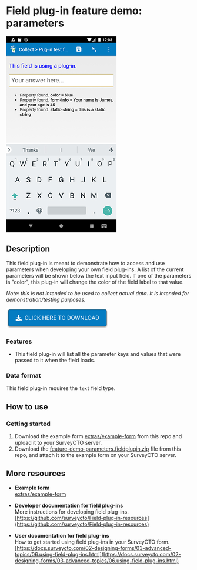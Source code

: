 # Field plug-in feature demo: parameters

![Screenshot](extras/feature-demo-parameters.jpg)

## Description

This field plug-in is meant to demonstrate how to access and use parameters when developing your own field plug-ins. A list of the current parameters will be shown below the text input field. If one of the parameters is "color", this plug-in will change the color of the field label to that value.

*Note: this is not intended to be used to collect actual data. It is intended for demonstration/testing purposes.*

[![Download now](extras/download-button.png)](https://github.com/surveycto/feature-demo-parameters/raw/master/feature-demo-parameters.fieldplugin.zip)

### Features

* This field plug-in will list all the parameter keys and values that were passed to it when the field loads.

### Data format

This field plug-in requires the `text` field type.

## How to use

### Getting started

1. Download the example form [extras/example-form](https://github.com/surveycto/feature-demo-parameters/raw/master/extras/example-form/Example%20form%20-%20feature-demo-parameters.xlsx) from this repo and upload it to your SurveyCTO server.
1. Download the [feature-demo-parameters.fieldplugin.zip](https://github.com/surveycto/feature-demo-parameters/raw/master/feature-demo-parameters.fieldplugin.zip) file from this repo, and attach it to the example form on your SurveyCTO server.

## More resources

* **Example form**  
[extras/example-form](https://github.com/surveycto/feature-demo-parameters/raw/master/extras/example-form/Example%20form%20-%20feature-demo-parameters.xlsx)

* **Developer documentation for field plug-ins**  
More instructions for developing field plug-ins.  
[https://github.com/surveycto/Field-plug-in-resources](https://github.com/surveycto/Field-plug-in-resources)

* **User documentation for field plug-ins**  
How to get started using field plug-ins in your SurveyCTO form.  
[https://docs.surveycto.com/02-designing-forms/03-advanced-topics/06.using-field-plug-ins.html](https://docs.surveycto.com/02-designing-forms/03-advanced-topics/06.using-field-plug-ins.html)
